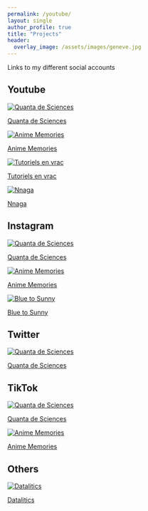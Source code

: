 ```yaml
---
permalink: /youtube/
layout: single
author_profile: true
title: "Projects"
header:
  overlay_image: /assets/images/geneve.jpg
---
```


Links to my different social accounts

## Youtube

<div class="icon-grid">
  <a href="https://www.youtube.com/@sciences.quanta"">
    <img src="/assets/icons/quanta.png" alt="Quanta de Sciences">
    <p>Quanta de Sciences</p>
  </a>
  <a href="https://www.youtube.com/@animemememories">
    <img src="/assets/icons/anime.png" alt="Anime Memories">
    <p>Anime Memories</p>
  </a>
  <a href="https://www.youtube.com/channel/UCo-qkV187HhALYFvtq8fYxA">
    <img src="/assets/icons/tutorial.png" alt="Tutoriels en vrac">
    <p>Tutoriels en vrac</p>
  </a>
  <a href="https://www.youtube.com/@Gaspa93100">
    <img src="/assets/icons/nnaga.png" alt="Nnaga">
    <p>Nnaga</p>
  </a>
</div>

## Instagram

<div class="icon-grid">
  <a href="https://www.youtube.com/@sciences.quanta"">
    <img src="/assets/icons/quanta.png" alt="Quanta de Sciences">
    <p>Quanta de Sciences</p>
  </a>
  <a href="https://www.youtube.com/@animemememories">
    <img src="/assets/icons/anime.png" alt="Anime Memories">
    <p>Anime Memories</p>
  </a>
  <a href="https://www.youtube.com/channel/UCo-qkV187HhALYFvtq8fYxA">
    <img src="/assets/icons/tutorial.png" alt="Blue to Sunny">
    <p>Blue to Sunny</p>
  </a>
</div>

## Twitter

<div class="icon-grid">
  <a href="https://www.youtube.com/@sciences.quanta"">
    <img src="/assets/icons/quanta.png" alt="Quanta de Sciences">
    <p>Quanta de Sciences</p>
  </a>
</div>

## TikTok

<div class="icon-grid">
  <a href="https://www.youtube.com/@sciences.quanta"">
    <img src="/assets/icons/quanta.png" alt="Quanta de Sciences">
    <p>Quanta de Sciences</p>
  </a>
  <a href="https://www.youtube.com/@animemememories">
    <img src="/assets/icons/anime.png" alt="Anime Memories">
    <p>Anime Memories</p>
  </a>
</div>

## Others

  <a href="https://www.youtube.com/@animemememories">
    <img src="/assets/icons/anime.png" alt="Datalitics">
    <p>Datalitics</p>
  </a>
